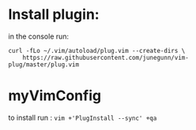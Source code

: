 # Install plugin:
in the console run:
```
curl -fLo ~/.vim/autoload/plug.vim --create-dirs \
    https://raw.githubusercontent.com/junegunn/vim-plug/master/plug.vim
```
# myVimConfig
to install run :
```vim +'PlugInstall --sync' +qa```
